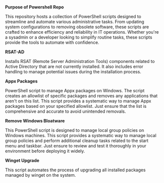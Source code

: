 <b>Purpose of Powershell Repo</b>

This repository hosts a collection of PowerShell scripts designed to streamline and automate various administrative tasks. From updating system configurations to removing obsolete software, these scripts are crafted 
to enhance efficiency and reliability in IT operations. Whether you're a sysadmin or a developer looking to simplify routine tasks, these scripts provide the tools to automate with confidence.

<b>RSAT-AD</b>
 
Installs RSAT (Remote Server Administration Tools) components related to Active Directory that are not currently installed. It also includes error handling to manage potential issues during the installation process.

<b>Appx Packages</b>

PowerShell script to manage Appx packages on Windows. The script creates an allowlist of specific packages and removes any applications that aren't on this list.
This script provides a systematic way to manage Appx packages based on your specified allowlist. Just ensure that the list is comprehensive and accurate to avoid unintended removals.

<b>Remove Windows Bloatware</b>

This PowerShell script is designed to manage local group policies on Windows machines.
This script provides a systematic way to manage local group policies and perform additional cleanup tasks related to the start menu and taskbar. Just ensure to review and test it thoroughly in your environment before deploying it widely.

<b>Winget Upgrade</b>

This script automates the process of upgrading all installed packages managed by winget on the system.

